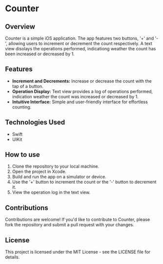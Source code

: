 
# Counter 

## Overview

Counter is a simple iOS application. The app features two buttons, '+' and '-', allowing users to increment or decrement the count respectively. A text view disolays the operations performed, indicationg weather the count has been increased or decreased by 1.

## Features

- **Increment and Decrements:** Increase or decrease the count with the tap of a button.
- **Operation Display:** Text view provides a log of operations performed, indication weather the count was increased or decreased by 1.
- **Intuitive Interface:** Simple and user-friendly interface for effortless counting.

## Technologies Used

- Swift
- UIKit

## How to use 

1. Clone the repository to your local machine.
2. Open the project in Xcode.
3. Build and run the app on a simulator or device.
4. Use the '+' button to increment the count or the '-' button to decrement it.
5. View the operation log in the text view.

## Contributions

Contributions are welcome! If you'd like to contribute to Counter, please fork the repository and submit a pull request with your changes.

## License

This project is licensed under the MIT License - see the LICENSE file for details.

